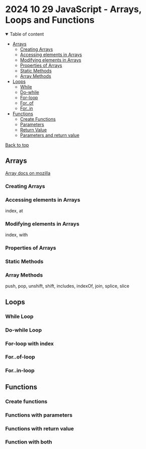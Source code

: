 # 2024 10 29 JavaScript - Arrays, Loops and Functions

 <details open>
 <summary>Table of content</summary>

- [Arrays](#arrays)
  - [Creating Arrays](#creating-arrays)
  - [Accessing elements in Arrays](#accessing-elements-in-arrays)
  - [Modifying elements in Arrays](#modifying-elements-in-arrays)
  - [Properties of Arrays](#properties-of-arrays)
  - [Static Methods](#static-methods)
  - [Array Methods](#array-methods)
- [Loops](#loops)
  - [While](#while-loop)
  - [Do-while](#do-while-loop)
  - [For-loop](#for-loop-with-index)
  - [For..of](#forof-loop)
  - [For..in](#forin-loop)
- [Functions](#functions)
  - [Create Functions](#create-functions)
  - [Parameters](#functions-with-parameters)
  - [Return Value](#functions-with-return-value)
  - [Parameters and return value](#functions-with-return-value)
  </details>

[Back to top](#2024-10-29-javascript---arrays-loops-and-functions)

## Arrays

[Array docs on mozilla](https://developer.mozilla.org/en-US/docs/Web/JavaScript/Reference/Global_Objects/Array)

### Creating Arrays

### Accessing elements in Arrays

index, at

### Modifying elements in Arrays

index, with

### Properties of Arrays

### Static Methods

### Array Methods

push, pop, unshift, shift, includes, indexOf, join, splice, slice

## Loops

### While Loop

### Do-while Loop

### For-loop with index

### For..of-loop

### For..in-loop

## Functions

### Create functions

### Functions with parameters

### Functions with return value

### Function with both
